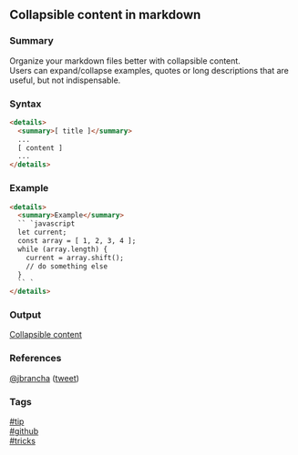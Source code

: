 ## Collapsible content in markdown

### Summary
Organize your markdown files better with collapsible content.  
Users can expand/collapse examples, quotes or long descriptions that are useful, but not indispensable.

### Syntax
```html
<details>
  <summary>[ title ]</summary>
  ...
  [ content ]
  ...
</details>
```
      
### Example
```html
<details>
  <summary>Example</summary>
  `` `javascript
  let current;
  const array = [ 1, 2, 3, 4 ];
  while (array.length) {
    current = array.shift();
    // do something else
  }
  `` `
</details>
```

### Output
[Collapsible content](https://cloud.githubusercontent.com/assets/19519411/16642449/a478461e-43d0-11e6-8afb-d97dcb8b5c50.gif)

### References
[@jbrancha](https://twitter.com/jbrancha) \([tweet](https://twitter.com/jbrancha/status/749622395879694336)\)

### Tags
[#tip](../../tips.md)  
[#github](../github.md)  
[#tricks](tricks.md)  

